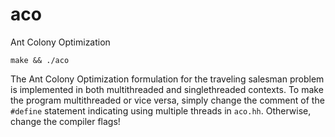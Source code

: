 # aco
Ant Colony Optimization
```
make && ./aco
```
The Ant Colony Optimization formulation for the traveling salesman problem is implemented in both multithreaded and singlethreaded contexts. To make the program multithreaded or vice versa, simply change the comment of the `#define` statement indicating using multiple threads in `aco.hh`. Otherwise, change the compiler flags!

